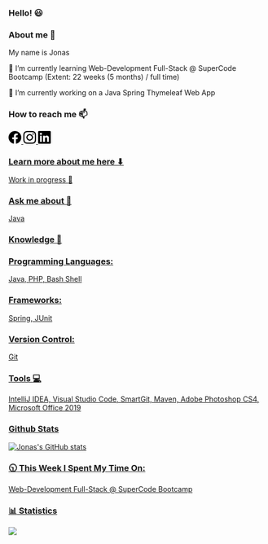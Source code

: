 ### Hello! :smiley:

### About me 👋
My name is Jonas

🌱 I’m currently learning Web-Development Full-Stack @ SuperCode Bootcamp (Extent: 22 weeks (5 months) / full time)

🔭 I’m currently working on a Java Spring Thymeleaf Web App

### How to reach me 📫

<a href="https://www.facebook.com/JonasErmertBLB/"><img src="facebook.svg" alt="facebook" width="25"/>
<a href="https://www.instagram.com/ermert.jonas/"><img src="instagram.svg" alt="instagram" width="25"/> 
<a href="https://www.linkedin.com/in/jonas-ermert-b5266b182/"><img src="linkedin.svg" alt="linkedin" width="25"/>

### Learn more about me here ⬇
Work in progress :construction_worker:

### Ask me about 💬
Java

### Knowledge 🚀

### Programming Languages:
Java, PHP, Bash Shell

### Frameworks:
Spring, JUnit

### Version Control: 
Git

### Tools :computer:
IntelliJ IDEA, Visual Studio Code, SmartGit, Maven, Adobe Photoshop CS4, Microsoft Office 2019

### Github Stats
![Jonas's GitHub stats](https://github-readme-stats.vercel.app/api?username=jonasermert&show_icons=true&theme=default)


### :clock1030: This Week I Spent My Time On:
Web-Development Full-Stack @ SuperCode Bootcamp

### :bar_chart: Statistics 
<a href="https://hits.seeyoufarm.com"><img src="https://hits.seeyoufarm.com/api/count/incr/badge.svg?url=https%3A%2F%2Fgithub.com%2Fjonasermert%2Fhit-counter&count_bg=%2379C83D&title_bg=%23555555&icon=reverbnation.svg&icon_color=%23E7E7E7&title=Visitors&edge_flat=false"/></a>















<!--
**jonasermert/jonasermert** is a ✨ _special_ ✨ repository because its `README.md` (this file) appears on your GitHub profile.

Here are some ideas to get you started:

- 🔭 I’m currently working on ...
- 🌱 I’m currently learning ...
- 👯 I’m looking to collaborate on ...
- 🤔 I’m looking for help with ...
- 💬 Ask me about ...
- 📫 How to reach me: ...
- 😄 Pronouns: ...
- ⚡ Fun fact: ...
-->
